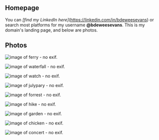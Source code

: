 ## Homepage
You can *[find my LinkedIn here]*(https://linkedin.com/in/bdeweesevans) or search most platforms for my username **@bdeweesevans**.
This is my domain's landing page, and below are photos.

## Photos
![image of ferry - no exif.](photos/6%20ferry.jpg)

![image of waterfall - no exif.](photos/1%20waterfall.jpg)

![image of watch - no exif.](photos/2%20watch.jpg)

![image of julypary - no exif.](photos/3%20julyparty.jpg)

![image of forrest - no exif.](photos/0%20forrest.jpg)

![image of hike - no exif.](photos/4%20hike.jpg)

![image of garden - no exif.](photos/5%20garden.jpg)

![image of chicken - no exif.](photos/7%20chicken.jpg)

![image of concert - no exif.](photos/8%20concert.jpg)
